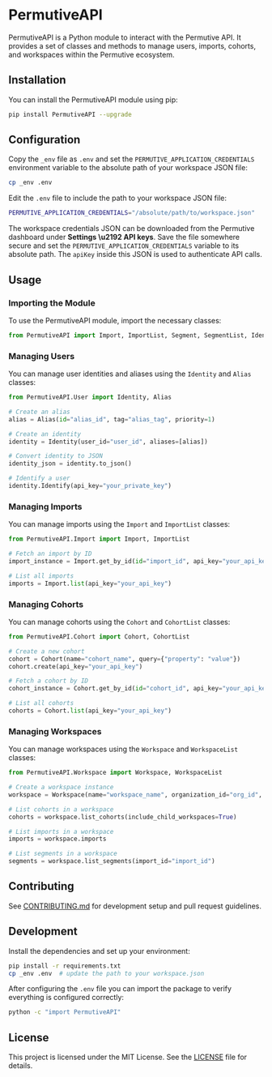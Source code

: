 # PermutiveAPI

PermutiveAPI is a Python module to interact with the Permutive API. It provides a set of classes and methods to manage users, imports, cohorts, and workspaces within the Permutive ecosystem.

## Installation

You can install the PermutiveAPI module using pip:

```sh
pip install PermutiveAPI --upgrade
```

## Configuration

Copy the `_env` file as `.env` and set the `PERMUTIVE_APPLICATION_CREDENTIALS` environment variable to the absolute path of your workspace JSON file:

```sh
cp _env .env
```

Edit the `.env` file to include the path to your workspace JSON file:

```sh
PERMUTIVE_APPLICATION_CREDENTIALS="/absolute/path/to/workspace.json"
```

The workspace credentials JSON can be downloaded from the Permutive dashboard
under **Settings \u2192 API keys**. Save the file somewhere secure and set the
`PERMUTIVE_APPLICATION_CREDENTIALS` variable to its absolute path. The `apiKey`
inside this JSON is used to authenticate API calls.

## Usage

### Importing the Module

To use the PermutiveAPI module, import the necessary classes:

```python
from PermutiveAPI import Import, ImportList, Segment, SegmentList, Identity, Alias, Cohort, CohortList, Workspace, WorkspaceList
```

### Managing Users

You can manage user identities and aliases using the `Identity` and `Alias` classes:

```python
from PermutiveAPI.User import Identity, Alias

# Create an alias
alias = Alias(id="alias_id", tag="alias_tag", priority=1)

# Create an identity
identity = Identity(user_id="user_id", aliases=[alias])

# Convert identity to JSON
identity_json = identity.to_json()

# Identify a user
identity.Identify(api_key="your_private_key")
```

### Managing Imports

You can manage imports using the `Import` and `ImportList` classes:

```python
from PermutiveAPI.Import import Import, ImportList

# Fetch an import by ID
import_instance = Import.get_by_id(id="import_id", api_key="your_api_key")

# List all imports
imports = Import.list(api_key="your_api_key")
```

### Managing Cohorts

You can manage cohorts using the `Cohort` and `CohortList` classes:

```python
from PermutiveAPI.Cohort import Cohort, CohortList

# Create a new cohort
cohort = Cohort(name="cohort_name", query={"property": "value"})
cohort.create(api_key="your_api_key")

# Fetch a cohort by ID
cohort_instance = Cohort.get_by_id(id="cohort_id", api_key="your_api_key")

# List all cohorts
cohorts = Cohort.list(api_key="your_api_key")
```

### Managing Workspaces

You can manage workspaces using the `Workspace` and `WorkspaceList` classes:

```python
from PermutiveAPI.Workspace import Workspace, WorkspaceList

# Create a workspace instance
workspace = Workspace(name="workspace_name", organization_id="org_id", workspace_id="workspace_id", api_key="your_api_key")

# List cohorts in a workspace
cohorts = workspace.list_cohorts(include_child_workspaces=True)

# List imports in a workspace
imports = workspace.imports

# List segments in a workspace
segments = workspace.list_segments(import_id="import_id")
```
## Contributing

See [CONTRIBUTING.md](CONTRIBUTING.md) for development setup and pull request guidelines.


## Development

Install the dependencies and set up your environment:

```sh
pip install -r requirements.txt
cp _env .env  # update the path to your workspace.json
```

After configuring the `.env` file you can import the package to verify
everything is configured correctly:

```sh
python -c "import PermutiveAPI"
```

## License

This project is licensed under the MIT License. See the [LICENSE](LICENSE) file for details.

